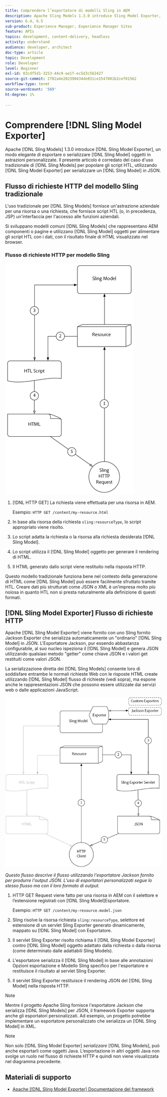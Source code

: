```yaml
---
title: Comprendere l’esportatore di modelli Sling in AEM
description: Apache Sling Models 1.3.0 introduce Sling Model Exporter, un modo elegante per esportare o serializzare gli oggetti Sling Model in astrazioni personalizzate. Questo articolo sovrappone il tradizionale caso d’uso dell’utilizzo di modelli Sling per popolare gli script HTL, con l’utilizzo del framework Sling Model Exporter per serializzare un modello Sling in JSON.
version: 6.4, 6.5
sub-product: Experience Manager, Experience Manager Sites
feature: APIs
topics: development, content-delivery, headless
activity: understand
audience: developer, architect
doc-type: article
topic: Development
role: Developer
level: Beginner
exl-id: 03cdf5d1-3253-44c9-ae1f-ec5d3c562427
source-git-commit: 2f02a4e202390434de831ce1547001b2cef01562
workflow-type: tm+mt
source-wordcount: '569'
ht-degree: 1%

---
```


# Comprendere [!DNL Sling Model Exporter]

Apache [!DNL Sling Models] 1.3.0 introduce [!DNL Sling Model Exporter], un modo elegante di esportare o serializzare [!DNL Sling Model] oggetti in astrazioni personalizzate. Il presente articolo è corredato del caso d&#39;uso tradizionale di [!DNL Sling Models] per popolare gli script HTL, utilizzando [!DNL Sling Model Exporter] per serializzare un [!DNL Sling Model] in JSON.

## Flusso di richieste HTTP del modello Sling tradizionale

L&#39;uso tradizionale per [!DNL Sling Models] fornisce un&#39;astrazione aziendale per una risorsa o una richiesta, che fornisce script HTL (o, in precedenza, JSP) un&#39;interfaccia per l&#39;accesso alle funzioni aziendali.

Si sviluppano modelli comuni [!DNL Sling Models] che rappresentano AEM componenti o pagine e utilizzano [!DNL Sling Model] oggetti per alimentare gli script HTL con i dati, con il risultato finale di HTML visualizzato nel browser.

### Flusso di richieste HTTP per modello Sling

![Flusso di richieste modello Sling](./assets/understand-sling-model-exporter/sling-model-request-flow.png)

1. [!DNL HTTP GET] La richiesta viene effettuata per una risorsa in AEM.

   Esempio: `HTTP GET /content/my-resource.html`

1. In base alla risorsa della richiesta `sling:resourceType`, lo script appropriato viene risolto.

1. Lo script adatta la richiesta o la risorsa alla richiesta desiderata [!DNL Sling Model].

1. Lo script utilizza il [!DNL Sling Model] oggetto per generare il rendering di HTML.

1. Il HTML generato dallo script viene restituito nella risposta HTTP.

Questo modello tradizionale funziona bene nel contesto della generazione di HTML come [!DNL Sling Model] può essere facilmente sfruttato tramite HTL. Creare dati più strutturati come JSON o XML è un’impresa molto più noiosa in quanto HTL non si presta naturalmente alla definizione di questi formati.

## [!DNL Sling Model Exporter] Flusso di richieste HTTP

Apache [!DNL Sling Model Exporter] viene fornito con uno Sling fornito Jackson Exporter che serializza automaticamente un &quot;ordinario&quot; [!DNL Sling Model] in JSON. L&#39;Esportatore Jackson, pur essendo abbastanza configurabile, al suo nucleo ispeziona il [!DNL Sling Model] e genera JSON utilizzando qualsiasi metodo &quot;getter&quot; come chiave JSON e i valori get restituiti come valori JSON.

La serializzazione diretta dei [!DNL Sling Models] consente loro di soddisfare entrambe le normali richieste Web con le risposte HTML create utilizzando [!DNL Sling Model] flusso di richieste (vedi sopra), ma espone anche le rappresentazioni JSON che possono essere utilizzate dai servizi web o dalle applicazioni JavaScript.

![Flusso di richieste HTTP di Sling Model Exporter](./assets/understand-sling-model-exporter/sling-model-exporter-request-flow.png)

*Questo flusso descrive il flusso utilizzando l&#39;esportatore Jackson fornito per produrre l&#39;output JSON. L’uso di esportatori personalizzati segue lo stesso flusso ma con il loro formato di output.*

1. HTTP GET Request viene fatto per una risorsa in AEM con il selettore e l’estensione registrati con [!DNL Sling Model]Esportatore.

   Esempio: `HTTP GET /content/my-resource.model.json`

1. Sling risolve la risorsa richiesta `sling:resourceType`, selettore ed estensione di un servlet Sling Exporter generato dinamicamente, mappato su [!DNL Sling Model] con Esportatore.
1. Il servlet Sling Exporter risolto richiama il [!DNL Sling Model Exporter] contro [!DNL Sling Model] oggetto adattato dalla richiesta o dalla risorsa (come determinato dalle adattabili Sling Models).
1. L&#39;esportatore serializza il [!DNL Sling Model] in base alle annotazioni Opzioni esportazione e Modello Sling specifico per l&#39;esportatore e restituisce il risultato al servlet Sling Exporter.
1. Il servlet Sling Exporter restituisce il rendering JSON del [!DNL Sling Model] nella risposta HTTP.

>[!NOTE]
>
>Mentre il progetto Apache Sling fornisce l&#39;esportatore Jackson che serializza [!DNL Sling Models] per JSON, il framework Exporter supporta anche gli esportatori personalizzati. Ad esempio, un progetto potrebbe implementare un esportatore personalizzato che serializza un [!DNL Sling Model] in XML.

>[!NOTE]
>
>Non solo [!DNL Sling Model Exporter] *serializzare* [!DNL Sling Models], può anche esportarli come oggetti Java. L’esportazione in altri oggetti Java non svolge un ruolo nel flusso di richieste HTTP e quindi non viene visualizzata nel diagramma precedente.

## Materiali di supporto

* [Apache [!DNL Sling Model Exporter] Documentazione del framework](https://sling.apache.org/documentation/bundles/models.html#exporter-framework-since-130)
